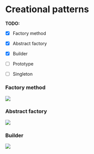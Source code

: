 # Creational patterns 


**TODO:**


- [x] Factory method
- [x] Abstract factory
- [x] Builder
- [ ] Prototype
- [ ] Singleton


### Factory method 


![](https://upload.wikimedia.org/wikipedia/commons/thumb/d/df/New_WikiFactoryMethod.png/734px-New_WikiFactoryMethod.png)



### Abstract factory 
![](https://upload.wikimedia.org/wikipedia/commons/thumb/9/9d/Abstract_factory_UML.svg/677px-Abstract_factory_UML.svg.png)


### Builder 
![](https://upload.wikimedia.org/wikipedia/commons/thumb/f/f3/Builder_UML_class_diagram.svg/1400px-Builder_UML_class_diagram.svg.png)
